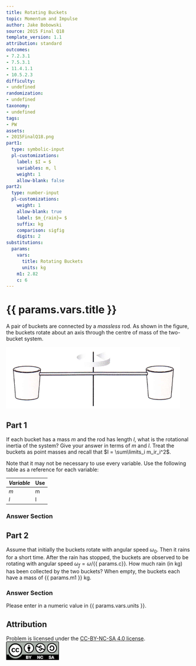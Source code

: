```yaml
---
title: Rotating Buckets
topic: Momentum and Impulse
author: Jake Bobowski
source: 2015 Final Q18
template_version: 1.1
attribution: standard
outcomes:
- 7.2.3.1
- 7.5.3.1
- 11.4.1.1
- 10.5.2.3
difficulty:
- undefined
randomization:
- undefined
taxonomy:
- undefined
tags:
- PW
assets:
- 2015FinalQ18.png
part1:
  type: symbolic-input
  pl-customizations:
    label: $I = $
    variables: m, l
    weight: 1
    allow-blank: false
part2:
  type: number-input
  pl-customizations:
    weight: 1
    allow-blank: true
    label: $m_{rain}= $
    suffix: kg
    comparison: sigfig
    digits: 2
substitutions:
  params:
    vars:
      title: Rotating Buckets
      units: kg
    m1: 2.82
    c: 6
---
```

# {{ params.vars.title }}
A pair of buckets are connected by a *massless* rod. As shown in the figure, the buckets rotate about an axis through the centre of mass of the two-bucket system.

![Two buckets connected by a rod rotating anti-clockwise.](2015FinalQ18.png)

## Part 1

If each bucket has a mass $m$ and the rod has length $l$, what is the rotational inertia of the system? Give your answer in terms of $m$ and $l$. Treat the buckets as point masses and recall that $I = \sum\limits_i m_ir_i^2$.

Note that it may not be necessary to use every variable. Use the following table as a reference for each variable:

| $Variable$ | Use   |
|----------|-------|
| $m$  | m  |
| $l$  | l  |

### Answer Section

## Part 2

Assume that initially the buckets rotate with angular speed $\omega_0$. Then it rains for a short time. After the rain has stopped, the buckets are observed to be rotating with angular speed $\omega_f = \omega/${{ params.c}}. How much rain (in kg) has been collected by the two buckets? When empty, the buckets each have a mass of {{ params.m1 }} kg.

### Answer Section

Please enter in a numeric value in {{ params.vars.units }}.

## Attribution

Problem is licensed under the [CC-BY-NC-SA 4.0 license](https://creativecommons.org/licenses/by-nc-sa/4.0/).<br> ![The Creative Commons 4.0 license requiring attribution-BY, non-commercial-NC, and share-alike-SA license.](https://raw.githubusercontent.com/firasm/bits/master/by-nc-sa.png)